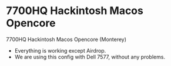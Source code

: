 # 7700HQ Hackintosh Macos Opencore
7700HQ Hackintosh Macos Opencore (Monterey)

* Everything is working except Airdrop.
* We are using this config with Dell 7577, without any problems.
